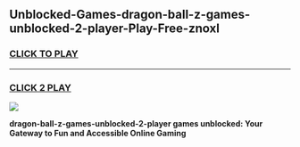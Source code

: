 
## Unblocked-Games-dragon-ball-z-games-unblocked-2-player-Play-Free-znoxl
<h3>
<a href="https://premium76.site?title=dragon-ball-z-games-unblocked-2-player&ref=18A">CLICK TO PLAY</a></h3>
<hr>

<h3>
<a href="https://premium76.site?title=dragon-ball-z-games-unblocked-2-player&ref=18A">CLICK 2 PLAY</a>
  
</h3>

<a href="https://premium76.site?title=dragon-ball-z-games-unblocked-2-player&ref=18A"><img src="https://clearcache.store/games.png"></a>


**dragon-ball-z-games-unblocked-2-player games unblocked: Your Gateway to Fun and Accessible Online Gaming**

